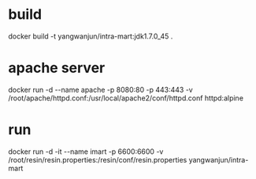 # build
docker build -t yangwanjun/intra-mart:jdk1.7.0_45 .
# apache server
docker run -d --name apache -p 8080:80 -p 443:443 -v /root/apache/httpd.conf:/usr/local/apache2/conf/httpd.conf httpd:alpine
# run 
docker run -d -it --name imart -p 6600:6600 -v /root/resin/resin.properties:/resin/conf/resin.properties yangwanjun/intra-mart